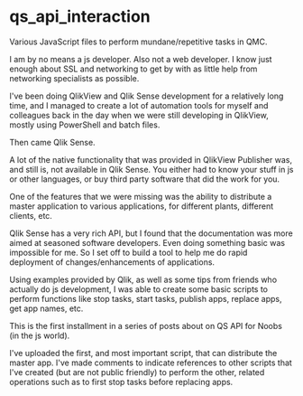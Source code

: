 # qs_api_interaction
Various JavaScript files to perform mundane/repetitive tasks in QMC.

I am by no means a js developer. Also not a web developer. I know just enough about SSL and networking to get by with as little help from networking specialists as possible.

I've been doing QlikView and Qlik Sense development for a relatively long time, and I managed to create a lot of automation tools for myself and colleagues back in the day when we were still developing in QlikView, mostly using PowerShell and batch files.

Then came Qlik Sense.

A lot of the native functionality that was provided in QlikView Publisher was, and still is, not available in Qlik Sense. You either had to know your stuff in js or other languages, or buy third party software that did the work for you.

One of the features that we were missing was the ability to distribute a master application to various applications, for different plants, different clients, etc.

Qlik Sense has a very rich API, but I found that the documentation was more aimed at seasoned software developers. Even doing something basic was impossible for me. So I set off to build a tool to help me do rapid deployment of changes/enhancements of applications.

Using examples provided by Qlik, as well as some tips from friends who actually do js development, I was able to create some basic scripts to perform functions like stop tasks, start tasks, publish apps, replace apps, get app names, etc.

This is the first installment in a series of posts about on QS API for Noobs (in the js world).

I've uploaded the first, and most important script, that can distribute the master app. I've made comments to indicate references to other scripts that I've created (but are not public friendly) to perform the other, related operations such as to first stop tasks before replacing apps.
